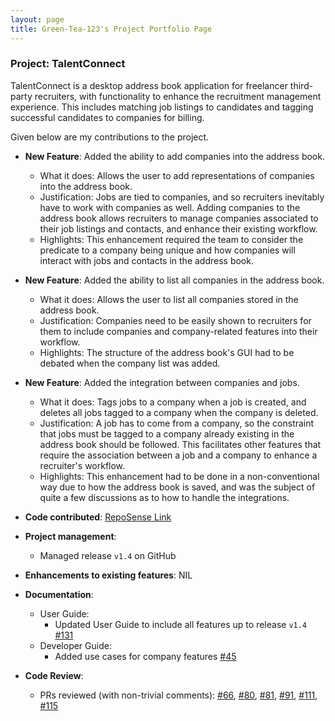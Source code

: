 ```yaml
---
layout: page
title: Green-Tea-123's Project Portfolio Page
---
```


### Project: TalentConnect

TalentConnect is a desktop address book application for freelancer third-party
recruiters, with functionality to enhance the recruitment management experience.
This includes matching job listings to candidates and tagging successful candidates
to companies for billing.

Given below are my contributions to the project.

* **New Feature**: Added the ability to add companies into the address book.
  * What it does: Allows the user to add representations of companies into the
  address book.
  * Justification: Jobs are tied to companies, and so recruiters inevitably
  have to work with companies as well. Adding companies to the address book
  allows recruiters to manage companies associated to their job listings and
  contacts, and enhance their existing workflow.
  * Highlights: This enhancement required the team to consider the predicate 
  to a company being unique and how companies will interact with jobs and
  contacts in the address book.
* **New Feature**: Added the ability to list all companies in the address book.
  * What it does: Allows the user to list all companies stored in the address book.
  * Justification: Companies need to be easily shown to recruiters for them to
  include companies and company-related features into their workflow.
  * Highlights: The structure of the address book's GUI had to be debated when
  the company list was added.
* **New Feature**: Added the integration between companies and jobs.
  * What it does: Tags jobs to a company when a job is created, and deletes
  all jobs tagged to a company when the company is deleted.
  * Justification: A job has to come from a company, so the constraint that
  jobs must be tagged to a company already existing in the address book should
  be followed. This facilitates other features that require the association 
  between a job and a company to enhance a recruiter's workflow.
  * Highlights: This enhancement had to be done in a non-conventional way due
  to how the address book is saved, and was the subject of quite a few discussions
  as to how to handle the integrations.

* **Code contributed**: [RepoSense Link](https://nus-cs2103-ay2425s1.github.io/tp-dashboard/?search=green-tea-123&sort=groupTitle&sortWithin=title&timeframe=commit&mergegroup=&groupSelect=groupByRepos&breakdown=true&checkedFileTypes=docs~functional-code~test-code~other&since=2024-09-20&tabOpen=true&tabType=authorship&tabAuthor=Green-Tea-123&tabRepo=AY2425S1-CS2103-F13-4%2Ftp%5Bmaster%5D&authorshipIsMergeGroup=false&authorshipFileTypes=docs~functional-code~test-code&authorshipIsBinaryFileTypeChecked=false&authorshipIsIgnoredFilesChecked=false)

* **Project management**:
  * Managed release `v1.4` on GitHub

* **Enhancements to existing features**: NIL

* **Documentation**:
  * User Guide:
    * Updated User Guide to include all features up to release `v1.4` [#131](https://github.com/AY2425S1-CS2103-F13-4/tp/pull/131)
  * Developer Guide:
    * Added use cases for company features [#45](https://github.com/AY2425S1-CS2103-F13-4/tp/pull/45)
* **Code Review**:
  * PRs reviewed (with non-trivial comments): 
  [#66](https://github.com/AY2425S1-CS2103-F13-4/tp/pull/66), 
  [#80](https://github.com/AY2425S1-CS2103-F13-4/tp/pull/80), 
  [#81](https://github.com/AY2425S1-CS2103-F13-4/tp/pull/81), 
  [#91](https://github.com/AY2425S1-CS2103-F13-4/tp/pull/91), 
  [#111](https://github.com/AY2425S1-CS2103-F13-4/tp/pull/111), 
  [#115](https://github.com/AY2425S1-CS2103-F13-4/tp/pull/115)

